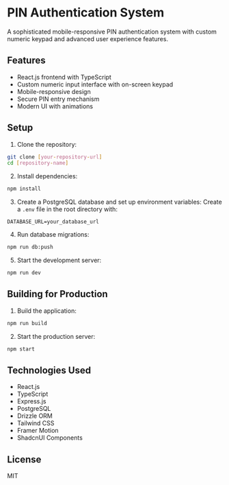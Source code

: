 # PIN Authentication System

A sophisticated mobile-responsive PIN authentication system with custom numeric keypad and advanced user experience features.

## Features

- React.js frontend with TypeScript
- Custom numeric input interface with on-screen keypad
- Mobile-responsive design
- Secure PIN entry mechanism
- Modern UI with animations

## Setup

1. Clone the repository:
```bash
git clone [your-repository-url]
cd [repository-name]
```

2. Install dependencies:
```bash
npm install
```

3. Create a PostgreSQL database and set up environment variables:
Create a `.env` file in the root directory with:
```env
DATABASE_URL=your_database_url
```

4. Run database migrations:
```bash
npm run db:push
```

5. Start the development server:
```bash
npm run dev
```

## Building for Production

1. Build the application:
```bash
npm run build
```

2. Start the production server:
```bash
npm start
```

## Technologies Used

- React.js
- TypeScript
- Express.js
- PostgreSQL
- Drizzle ORM
- Tailwind CSS
- Framer Motion
- ShadcnUI Components

## License

MIT
